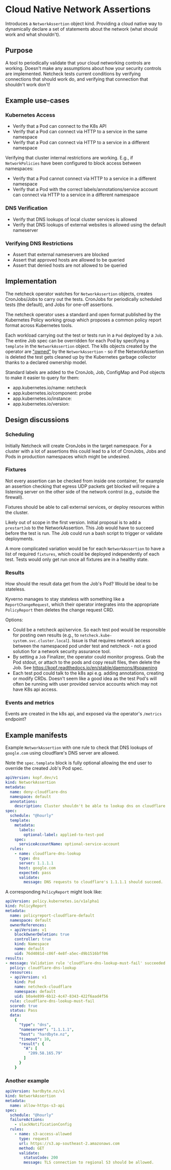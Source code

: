 # Cloud Native Network Assertions

Introduces a `NetworkAssertion` object kind. Providing a cloud native way to dynamically
declare a set of statements about the network (what should work and what shouldn't).

## Purpose

A tool to periodically validate that your cloud networking controls are working. Doesn't make
any assumptions about how your security controls are implemented. Netcheck tests current conditions
by verifying connections that should work do, and verifying that connection that shouldn't work 
don't!

## Example use-cases

### Kubernetes Access

- Verify that a Pod can connect to the K8s API
- Verify that a Pod can connect via HTTP to a service in the same namespace
- Verify that a Pod can connect via HTTP to a service in a different namespace

Verifying that cluster internal restrictions are working. E.g., if `NetworkPolicies` have been configured to block access between namespaces:

- Verify that a Pod cannot connect via HTTP to a service in a different namespace
- Verify that a Pod with the correct labels/annotations/service account can connect via HTTP to a service in a different namespace


### DNS Verification

- Verify that DNS lookups of local cluster services is allowed
- Verify that DNS lookups of external websites is allowed using the default nameserver

### Verifying DNS Restrictions

- Assert that external nameservers are blocked
- Assert that approved hosts are allowed to be queried
- Assert that denied hosts are not allowed to be queried

## Implementation

The netcheck operator watches for `NetworkAssertion` objects, creates CronJobs/Jobs to carry out the tests. CronJobs for 
periodically scheduled tests (the default), and Jobs for one-off assertions.

The netcheck operator uses a standard and open format published by the Kubernetes Policy working group which proposes
a common policy report format across Kubernetes tools. 

Each workload carrying out the test or tests run in a `Pod` deployed by a `Job`. The entire Job spec can be
overridden for each Pod by specifying a `template` in the `NetworkAssertion` object. The k8s objects created by the
operator are ["owned"](https://kubernetes.io/docs/concepts/overview/working-with-objects/owners-dependents/) by the 
`NetworkAssertion` - so if the NetworkAssertion is deleted the test gets cleaned up by the Kubernetes garbage collector 
thanks to a declared ownership model.

Standard labels are added to the CronJob, Job, ConfigMap and Pod objects to make it easier to query for them:

- app.kubernetes.io/name: netcheck
- app.kubernetes.io/component: probe
- app.kubernetes.io/instance: <name of the NetworkAssertion>
- app.kubernetes.io/version: <version of NetworkAssertion>



## Design discussions

### Scheduling

Initially Netcheck will create CronJobs in the target namespace. For a cluster with a lot of assertions this could lead
to a lot of CronJobs, Jobs and Pods in production namespaces which might be undesired.

### Fixtures

Not every assertion can be checked from inside one container, for example an assertion checking that
egress UDP packets get blocked will require a listening server on the other side of the network control 
(e.g., outside the firewall). 

Fixtures should be able to call external services, or deploy resources within the cluster. 

Likely out of scope in the first version. Initial proposal is to add a `prestartJob` to the NetworkAssertion.
This Job would have to succeed before the test is run. The Job could run a bash script to trigger or validate
deployments.

A more complicated variation would be for each `NetworkAssertion` to have a list of required `fixtures`, which could 
be deployed independently of each test. Tests would only get run once all fixtures are in a healthy state. 




### Results

How should the result data get from the Job's Pod? Would be ideal to be stateless.

Kyverno manages to stay stateless with something like a `ReportChangeRequest`, which their operator
integrates into the appropriate `PolicyReport` then deletes the change request CRD.

Options:
- Could be a netcheck api/service. So each test pod would be responsible for posting own results (e.g., to `netcheck.kube-system.svc.cluster.local`). Issue is that requires network access between the namespaced pod under test and netcheck - not a good solution for a network security assurance tool.
- By setting a `Job` Finalizer, the operator could monitor progress. Grab the Pod stdout, or attach to the pods and copy result files, then delete the Job. See https://kopf.readthedocs.io/en/stable/daemons/#spawning
- Each test pod could talk to the k8s api e.g. adding annotations, creating or modify CRDs. Doesn't seem like a good idea as the test Pod's will often be running with user provided service accounts which may not have K8s api access.

### Events and metrics

Events are created in the k8s api, and exposed via the operator's `/metrics` endpoint?

## Example manifests

Example `NetworkAssertion` with one rule to check that DNS lookups of `google.com` using cloudflare's DNS server are allowed.

Note the `spec.template` block is fully optional allowing the end user to override the created Job's Pod spec.

```yaml
apiVersion: kopf.dev/v1
kind: NetworkAssertion
metadata:
  name: deny-cloudflare-dns
  namespace: default
  annotations:
    description: Cluster shouldn't be able to lookup dns on cloudflare in default namespace.
spec:
  schedule: "@hourly"
  template:
    metadata:
      labels:
        optional-label: applied-to-test-pod
    spec:
      serviceAccountName: optional-service-account
  rules:
    - name: cloudflare-dns-lookup
      type: dns
      server: 1.1.1.1
      host: google.com
      expected: pass
      validate:
        message: DNS requests to cloudflare's 1.1.1.1 should succeed.
```

A corresponding `PolicyReport` might look like:


```yaml
apiVersion: policy.kubernetes.io/v1alpha1
kind: PolicyReport
metadata:
  name: policyreport-cloudflare-default
  namespace: default
  ownerReferences:
  - apiVersion: v1
    blockOwnerDeletion: true
    controller: true
    kind: Namespace
    name: default
    uid: 76d4081d-c86f-4e8f-a5ec-d9b1516bff06
results:
- message: Validation rule 'cloudflare-dns-lookup-must-fail' succeeded.
  policy: cloudflare-dns-lookup
  resources:
  - apiVersion: v1
    kind: Pod
    name: netcheck-cloudflare
    namespace: default
    uid: b0a4e899-6b12-4c47-8343-422f6aad4f56
  rule: cloudflare-dns-lookup-must-fail
  scored: true
  status: Pass
  data:
    {
      "type": "dns",
      "nameserver": "1.1.1.1",
      "host": "hardbyte.nz",
      "timeout": 10,
      "result": {
        "A": [
          "209.58.165.79"
        ]
      }
    }


```

### Another example

```yaml
apiVersion: hardbyte.nz/v1
kind: NetworkAssertion
metadata:
  name: allow-https-s3-api
spec:
  schedule: "@hourly"
  failureActions:
    - slackNotificationConfig
  rules:
    - name: s3-access-allowed
      type: request
      url: https://s3.ap-southeast-2.amazonaws.com
      method: GET
      validate:
        statusCode: 200
        message: TLS connection to regional S3 should be allowed.
```
